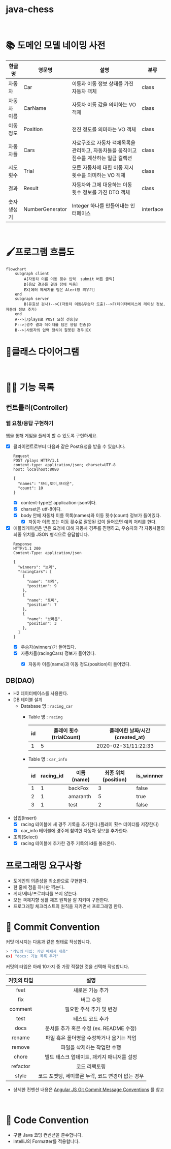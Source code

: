 # java-chess

<br>

# 📚 도메인 모델 네이밍 사전

| 한글명     | 영문명            | 설명                                               | 분류               |
|---------|----------------|--------------------------------------------------|------------------|
| 자동차     | Car            | 이동과 이동 정보 상태를 가진 자동차 객체                          | class            |
| 자동차 이름  | CarName        | 자동차 이름 값을 의미하는 VO 객체                             | class            |
| 이동 정도   | Position       | 전진 정도를 의미하는 VO 객체                                | class            |
| 자동차들    | Cars           | 자료구조로 자동차 객체목록을 관리하고, 자동차들을 움직이고 점수를 계산하는 일급 컬렉션 | class            |
| 시도 횟수   | Trial          | 모든 자동차에 대한 이동 지시 횟수를 의미하는 VO 객체                  | class            |
| 결과      | Result         | 자동차와 그에 대응하는 이동 횟수 정보를 가진 DTO 객체                 | class            |
| 숫자 생성기  | NumberGenerator | Integer 하나를 만들어내는 인터페이스                          | interface        |

<br>

# 🖌️프로그램 흐름도

```mermaid
flowchart
    subgraph client
        A[자동차 이름 이동 횟수 입력  submit 버튼 클릭]
        D[응답 결과를 결과 창에 띄움]
        EX[에러 메세지를 담은 Alert창 띄우기]
    end
    subgraph server
        B(유효성 검사)-->C(자동차 이동&우승자 도출)-->F(데이터베이스에 레이싱 정보, 자동차 정보 추가)
    end
    A-->|/plays로 POST 요청 전송|B
    F-->|경주 결과 데이터를 담은 응답 전송|D
    B-->|사용자의 입력 형식이 잘못된 경우|EX

```

# 💠클래스 다이어그램

```mermaid


```


# 👨‍🍳 기능 목록

## 컨트롤러(Controller)
### 웹 요청/응답 구현하기
웹을 통해 게임을 플레이 할 수 있도록 구현하세요.
- [x] 클라이언트로부터 다음과 같은 Post요청을 받을 수 있습니다.
  ```
  Request
  POST /plays HTTP/1.1
  content-type: application/json; charset=UTF-8
  host: localhost:8080
  
  {
    "names": "브리,토미,브라운",
    "count": 10
  }
  ```
    * [x] content-type은 application-json이다.
    * [x] charset은 utf-8이다.
    * [x] body 안에 자동차 이름 목록(names)와 이동 횟수(count) 정보가 들어있다.
      * [x] 자동차 이름 또는 이동 횟수로 잘못된 값이 들어오면 예외 처리를 한다.
    
- [x] 애플리케이션은 받은 요청에 대해 자동차 경주를 진행하고, 우승자와 각 자동차들의 최종 위치를 JSON 형식으로 응답합니다.
  ```
  Response
  HTTP/1.1 200
  Content-Type: application/json
  
  {
    "winners": "브리",
    "racingCars": [
      {
        "name": "브리",
        "position": 9
      },
      {
        "name": "토미",
        "position": 7
      },
      {
        "name": "브라운",
        "position": 3
      },
    ]
  }
  ```
  * [x] 우승자(winners)가 들어있다.
  * [x] 자동차들(racingCars) 정보가 들어있다.
    * [x] 자동차 이름(name)과 이동 정도(position)이 들어있다. 


## DB(DAO)

- H2 데이터베이스를 사용한다.
- DB 테이블 설계
  - Database 명 : `racing_car`
    - Table 명 : `racing`
  
      | id    | 플레이 횟수(trialCount) | 플레이한 날짜/시간(created_at) |
      |-------|-----------------------|-----------------------------|
      | 1     | 5                     | 2020-02-31/11:22:33         |
    - Table 명 : `car_info`
  
      | id    | racing_id | 이름(name) | 최종 위치(position) | is_winnner |
      |-------|-----------|-----------|--------------------|------------|
      | 1     | 1         | backFox   | 3                  | false      |
      | 2     | 1         | amaranth  | 5                  | true       |
      | 3     | 1         | test      | 2                  | false      |
- 삽입(Insert)
  - [x] racing 테이블에 새 경주 기록을 추가한다.(플레이 횟수 데이터를 저장한다)
  - [x] car_info 테이블에 경주에 참여한 자동차 정보를 추가한다.
- 조회(Select)
  - [x] racing 테이블에 추가한 경주 기록의 id를 불러온다.

# 프로그래밍 요구사항

- 도메인의 의존성을 최소한으로 구현한다.
- 한 줄에 점을 하나만 찍는다.
- 게터/세터/프로퍼티를 쓰지 않는다.
- 모든 객체지향 생활 체조 원칙을 잘 지키며 구현한다.
- 프로그래밍 체크리스트의 원칙을 지키면서 프로그래밍 한다.

# 📌 Commit Convention

커밋 메시지는 다음과 같은 형태로 작성합니다.

```Bash
> "커밋의 타입: 커밋 메세지 내용"
ex) "docs: 기능 목록 추가"
```

커밋의 타입은 아래 10가지 중 가장 적절한 것을 선택해 작성합니다.

| 커밋의 타입 |                       설명                        |
| :---------: | :-----------------------------------------------: |
|    feat     |                 새로운 기능 추가                  |
|     fix     |                     버그 수정                     |
|   comment   |             필요한 주석 추가 및 변경              |
|    test     |                 테스트 코드 추가                  |
|    docs     |      문서를 추가 혹은 수정 (ex. README 수정)      |
|   rename    |     파일 혹은 폴더명을 수정하거나 옮기는 작업     |
|   remove    |            파일을 삭제하는 작업만 수행            |
|    chore    |    빌드 태스크 업데이트, 패키지 매니저를 설정     |
|  refactor   |                   코드 리팩토링                   |
|    style    | 코드 포맷팅, 세미콜론 누락, 코드 변경이 없는 경우 |

- 상세한 컨벤션
  내용은 [Angular JS Git Commit Message Conventions](https://gist.github.com/stephenparish/9941e89d80e2bc58a153)
  를 참고

<br>

# 📌 Code Convention

- 구글 Java 코딩 컨벤션을 준수합니다.
- IntelliJ의 Formatter를 적용합니다.
